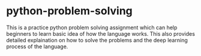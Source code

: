 # python-problem-solving
This is a practice python problem solving assignment which can help beginners to learn basic idea of how the language works.
This also provides detailed explaination on how to solve the problems and the deep learning process of the language.
